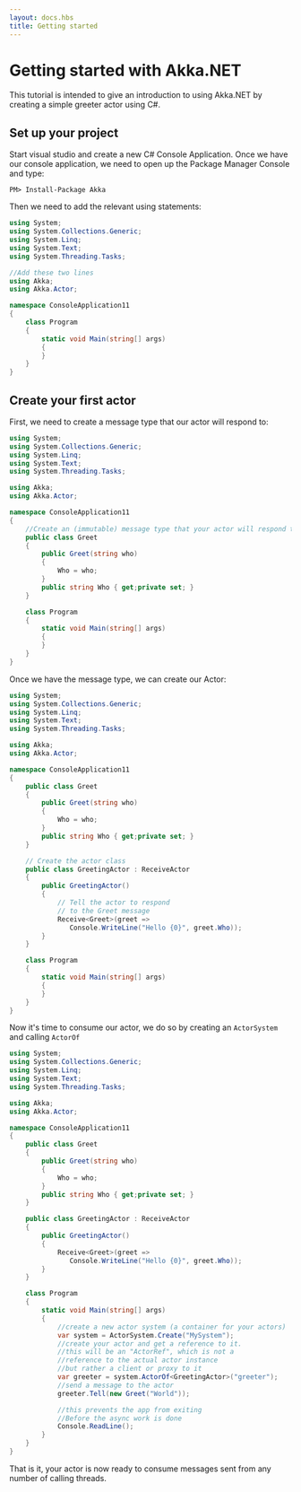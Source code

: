 ```yaml
---
layout: docs.hbs
title: Getting started
---
```

# Getting started with Akka.NET

This tutorial is intended to give an introduction to using Akka.NET by creating a simple greeter actor using C#.

## Set up your project

Start visual studio and create a new C# Console Application.
Once we have our console application, we need to open up the Package Manager Console and type:

```PM
PM> Install-Package Akka
```

Then we need to add the relevant using statements:

```csharp
using System;
using System.Collections.Generic;
using System.Linq;
using System.Text;
using System.Threading.Tasks;

//Add these two lines
using Akka;
using Akka.Actor;

namespace ConsoleApplication11
{
    class Program
    {
        static void Main(string[] args)
        {
        }
    }
}
```

## Create your first actor

First, we need to create a message type that our actor will respond to:

```csharp
using System;
using System.Collections.Generic;
using System.Linq;
using System.Text;
using System.Threading.Tasks;

using Akka;
using Akka.Actor;

namespace ConsoleApplication11
{
    //Create an (immutable) message type that your actor will respond to
    public class Greet
    {
        public Greet(string who)
        {
            Who = who;
        }
        public string Who { get;private set; }
    }

    class Program
    {
        static void Main(string[] args)
        {
        }
    }
}
```

Once we have the message type, we can create our Actor:
```csharp
using System;
using System.Collections.Generic;
using System.Linq;
using System.Text;
using System.Threading.Tasks;

using Akka;
using Akka.Actor;

namespace ConsoleApplication11
{
    public class Greet
    {
        public Greet(string who)
        {
            Who = who;
        }
        public string Who { get;private set; }
    }

    // Create the actor class
    public class GreetingActor : ReceiveActor
    {
        public GreetingActor()
        {
            // Tell the actor to respond
            // to the Greet message
            Receive<Greet>(greet =>
               Console.WriteLine("Hello {0}", greet.Who));
        }
    }

    class Program
    {
        static void Main(string[] args)
        {
        }
    }
}
```

Now it's time to consume our actor, we do so by creating an `ActorSystem` and calling `ActorOf`

```csharp
using System;
using System.Collections.Generic;
using System.Linq;
using System.Text;
using System.Threading.Tasks;

using Akka;
using Akka.Actor;

namespace ConsoleApplication11
{
    public class Greet
    {
        public Greet(string who)
        {
            Who = who;
        }
        public string Who { get;private set; }
    }

    public class GreetingActor : ReceiveActor
    {
        public GreetingActor()
        {
            Receive<Greet>(greet =>
               Console.WriteLine("Hello {0}", greet.Who));
        }
    }

    class Program
    {
        static void Main(string[] args)
        {
            //create a new actor system (a container for your actors)
            var system = ActorSystem.Create("MySystem");
            //create your actor and get a reference to it.
            //this will be an "ActorRef", which is not a
            //reference to the actual actor instance
            //but rather a client or proxy to it
            var greeter = system.ActorOf<GreetingActor>("greeter");
            //send a message to the actor
            greeter.Tell(new Greet("World"));

            //this prevents the app from exiting
            //Before the async work is done
            Console.ReadLine();
        }
    }
}
```

That is it, your actor is now ready to consume messages sent from any number of calling threads.